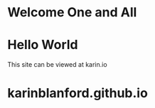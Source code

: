 # Welcome One and All
# Hello World

This site can be viewed at karin.io

# karinblanford.github.io
